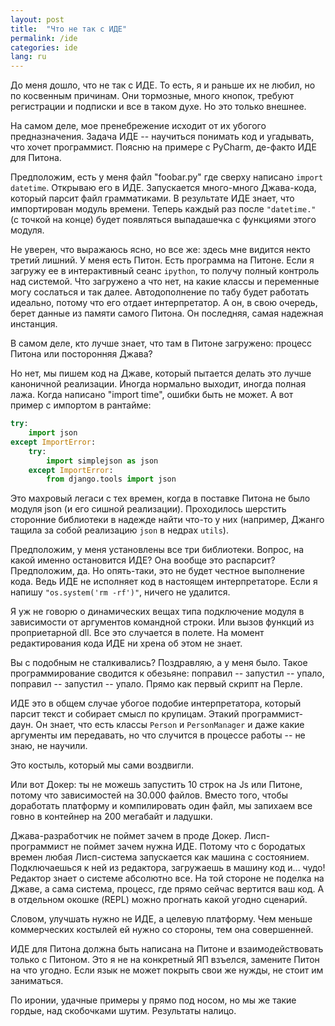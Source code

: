 ```yaml
---
layout: post
title:  "Что не так с ИДЕ"
permalink: /ide
categories: ide
lang: ru
---
```


До меня дошло, что не так с ИДЕ. То есть, я и раньше их не любил, но по
косвенным причинам. Они тормозные, много кнопок, требуют регистрации и подписки
и все в таком духе. Но это только внешнее.

На самом деле, мое пренебрежение исходит от их убогого предназначения. Задача
ИДЕ -- научиться понимать код и угадывать, что хочет программист. Поясню на
примере с PyCharm, де-факто ИДЕ для Питона.

Предположим, есть у меня файл "foobar.py" где сверху написано `import
datetime`. Открываю его в ИДЕ. Запускается много-много Джава-кода, который
парсит файл грамматиками. В результате ИДЕ знает, что импортирован модуль
времени. Теперь каждый раз после `"datetime."` (с точкой на конце) будет
появляться выпадашечка с функциями этого модуля.

Не уверен, что выражаюсь ясно, но все же: здесь мне видится некто третий
лишний. У меня есть Питон. Есть программа на Питоне. Если я загружу ее в
интерактивный сеанс `ipython`, то получу полный контроль над системой. Что
загружено а что нет, на какие классы и переменные могу сослаться и так
далее. Автодополнение по табу будет работать идеально, потому что его отдает
интерпретатор. А он, в свою очередь, берет данные из памяти самого Питона. Он
последняя, самая надежная инстанция.

В самом деле, кто лучше знает, что там в Питоне загружено: процесс Питона или
посторонняя Джава?

Но нет, мы пишем код на Джаве, который пытается делать это лучше каноничной
реализации. Иногда нормально выходит, иногда полная лажа. Когда написано "import
time", ошибки быть не может. А вот пример с импортом в рантайме:

~~~python
try:
    import json
except ImportError:
    try:
        import simplejson as json
    except ImportError:
        from django.tools import json
~~~

Это махровый легаси с тех времен, когда в поставке Питона не было модуля json (и
его сишной реализации). Проходилось шерстить сторонние библиотеки в надежде
найти что-то у них (например, Джанго тащила за собой реализацию `json` в недрах
`utils`).

Предположим, у меня установлены все три библиотеки. Вопрос, на какой именно
остановится ИДЕ? Она вообще это распарсит? Предположим, да. Но опять-таки, это
не будет честное выполнение кода. Ведь ИДЕ не исполняет код в настоящем
интерпретаторе. Если я напишу `"os.system('rm -rf')"`, ничего не удалится.

Я уж не говорю о динамических вещах типа подключение модуля в зависимости от
аргументов командной строки. Или вызов функций из проприетарной dll. Все это
случается в полете. На момент редактирования кода ИДЕ ни хрена об этом не знает.

Вы с подобным не сталкивались? Поздравляю, а у меня было. Такое программирование
сводится к обезьяне: поправил -- запустил -- упало, поправил -- запустил --
упало. Прямо как первый скрипт на Перле.

ИДЕ это в общем случае убогое подобие интерпретатора, который парсит текст и
собирает смысл по крупицам. Этакий программист-даун. Он знает, что есть классы
`Person` и `PersonManager` и даже какие аргументы им передавать, но что случится
в процессе работы -- не знаю, не научили.

Это костыль, который мы сами воздвигли.

Или вот Докер: ты не можешь запустить 10 строк на Js или Питоне, потому что
зависимостей на 30.000 файлов. Вместо того, чтобы доработать платформу и
компилировать один файл, мы запихаем все говно в контейнер на 200 мегабайт и
ладушки.

Джава-разработчик не поймет зачем в проде Докер. Лисп-программист не поймет
зачем нужна ИДЕ. Потому что с бородатых времен любая Лисп-система запускается
как машина с состоянием. Подключаешься к ней из редактора, загружаешь в машину
код и... чудо! Редактор знает о системе абсолютно все.  На той стороне не
поделка на Джаве, а сама система, процесс, где прямо сейчас вертится ваш код. А
в отдельном окошке (REPL) можно прогнать какой угодно сценарий.

Словом, улучшать нужно не ИДЕ, а целевую платформу. Чем меньше коммерческих
костылей ей нужно со стороны, тем она совершенней.

ИДЕ для Питона должна быть написана на Питоне и взаимодействовать только с
Питоном. Это я не на конкретный ЯП взъелся, замените Питон на что угодно. Если
язык не может покрыть свои же нужды, не стоит им заниматься.

По иронии, удачные примеры у прямо под носом, но мы же такие гордые, над
скобочками шутим. Результаты налицо.
